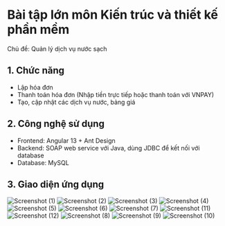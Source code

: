 # Bài tập lớn môn Kiến trúc và thiết kế phần mềm
Chủ đề: Quản lý dịch vụ nước sạch
## 1. Chức năng
- Lập hóa đơn
- Thanh toán hóa đơn (Nhập tiền trực tiếp hoặc thanh toán với VNPAY)
- Tạo, cập nhật các dịch vụ nước, bảng giá

## 2. Công nghệ sử dụng</h2>
- Frontend: Angular 13 + Ant Design
- Backend: SOAP web service với Java, dùng JDBC để kết nối với database
- Database: MySQL

## 3. Giao diện ứng dụng

![Screenshot (1)](https://github.com/Ninh2k1PTIT/PTIT-Software-Architecture-And-Design/assets/81175577/d3f8c377-3f49-4f16-84aa-476e8a22fc8d)
![Screenshot (2)](https://github.com/Ninh2k1PTIT/PTIT-Software-Architecture-And-Design/assets/81175577/2dd5a314-ae41-4008-b8ec-7df8bc9bd157)
![Screenshot (3)](https://github.com/Ninh2k1PTIT/PTIT-Software-Architecture-And-Design/assets/81175577/c9c20855-6c28-45f9-b0fe-aaca033942c4)
![Screenshot (4)](https://github.com/Ninh2k1PTIT/PTIT-Software-Architecture-And-Design/assets/81175577/c03c81f7-47e8-492a-99f3-ce2447593585)
![Screenshot (5)](https://github.com/Ninh2k1PTIT/PTIT-Software-Architecture-And-Design/assets/81175577/39eb8c9f-836b-457e-8cfd-b20d8287aca0)
![Screenshot (6)](https://github.com/Ninh2k1PTIT/PTIT-Software-Architecture-And-Design/assets/81175577/08c50370-5367-40ec-9db8-46b2c29191bb)
![Screenshot (7)](https://github.com/Ninh2k1PTIT/PTIT-Software-Architecture-And-Design/assets/81175577/3a7d6ec3-a42c-4640-92d0-a413f96f71dc)
![Screenshot (11)](https://github.com/Ninh2k1PTIT/PTIT-Software-Architecture-And-Design/assets/81175577/f98c240d-6cf4-4eb3-8a30-cf2f32dbfaa1)
![Screenshot (12)](https://github.com/Ninh2k1PTIT/PTIT-Software-Architecture-And-Design/assets/81175577/7352fc44-4848-47f8-a1f1-fa896e5eeec2)
![Screenshot (8)](https://github.com/Ninh2k1PTIT/PTIT-Software-Architecture-And-Design/assets/81175577/9884026b-d15a-4dca-8b4f-72f1ccf418bb)
![Screenshot (9)](https://github.com/Ninh2k1PTIT/PTIT-Software-Architecture-And-Design/assets/81175577/d3c4b3d0-8c2d-45cf-9010-af6a14be295e)
![Screenshot (10)](https://github.com/Ninh2k1PTIT/PTIT-Software-Architecture-And-Design/assets/81175577/f14b0d1d-b27a-43c4-bd4a-0aaae5a7bed2)
